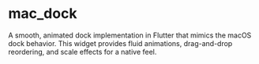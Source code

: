 # mac_dock

A smooth, animated dock implementation in Flutter that mimics the macOS dock behavior. This widget provides fluid animations, drag-and-drop reordering, and scale effects for a native feel.
